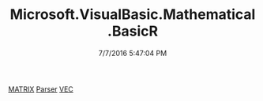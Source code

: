 ﻿---
title: Microsoft.VisualBasic.Mathematical.BasicR
date: 7/7/2016 5:47:04 PM
---

[MATRIX](T-Microsoft.VisualBasic.Mathematical.BasicR.MATRIX.html)
[Parser](T-Microsoft.VisualBasic.Mathematical.BasicR.Parser.html)
[VEC](T-Microsoft.VisualBasic.Mathematical.BasicR.VEC.html)
